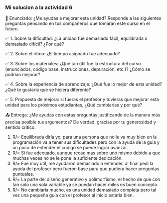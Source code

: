 ### Mi solucion a la actividad 6

🎯 Enunciado: ¿Me ayudas a mejorar esta unidad? Responde a las siguientes preguntas pensando en tus compañeros que tomarán este curso en el futuro.

✅ 1. Sobre la dificultad: ¿La unidad fue demasiado fácil, equilibrada o demasiado difícil? ¿Por qué?

✅ 2. Sobre el ritmo: ¿El tiempo asignado fue adecuado?

✅ 3. Sobre los materiales: ¿Qué tan útil fue la estructura del curso (enunciados, código base, instrucciones, depuración, etc.)? ¿Cómo se podrían mejorar?

✅ 4. Sobre la experiencia de aprendizaje: ¿Qué fue lo mejor de esta unidad? ¿Qué te gustaría que se hiciera diferente?

✅ 5. Propuesta de mejora: si fueras el profesor y tuvieras que mejorar esta unidad para los próximos estudiantes, ¿Qué cambiarías y por qué?

📤 Entrega: ¿Me ayudas con estas preguntas justificando de la manera más precisa posible tus argumentos? De verdad, gracias por tu generosidad y sentido crítico.

1. R/= Equilibrada diría yo, para una persona que no le va muy bien en la programación va a tener sus dificultades pero con la ayuda de la guia y un poco de entender el codigo se puede lograr avanzar.
2. R/= Si fue adecuado, aunque recae mas sobre uno mismo debido a que muchas veces no se le pone la suficiente dedicación.
3. R/= Fue muy util, me ayudaron demasiado a entender, al final pedí la ayuda del profesor pero fueron base para que pudiera hacer preguntas puntuales.
4.  R/= La parte del diseño generativo y polimorfismo, el hecho de que con tan solo una sola variable ya se puedan hacer miles es buen concepto.
5.  R/= No cambiaría mucho, es una unidad demasiado completa pero tal vez una pequeña guía con el profesor al inicio estaría bien.
